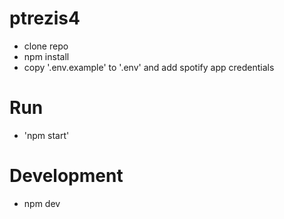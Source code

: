 # ptrezis4

- clone repo
- npm install
- copy '.env.example' to '.env' and add spotify app credentials

# Run
- 'npm start'

# Development
- npm dev
